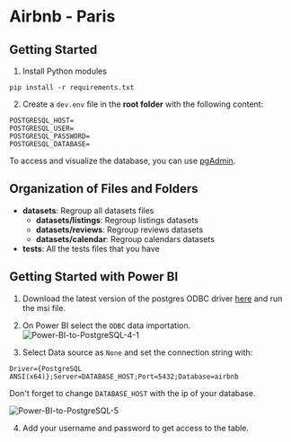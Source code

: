 # Airbnb - Paris
## Getting Started
1. Install Python modules
```
pip install -r requirements.txt
```

2. Create a `dev.env` file in the **root folder** with the following content:
```
POSTGRESQL_HOST=
POSTGRESQL_USER=
POSTGRESQL_PASSWORD=
POSTGRESQL_DATABASE=
```

To access and visualize the database, you can use [pgAdmin](https://www.pgadmin.org/download/).

## Organization of Files and Folders

- **datasets**: Regroup all datasets files
  - **datasets/listings**: Regroup listings datasets
  - **datasets/reviews**: Regroup reviews datasets
  - **datasets/calendar**: Regroup calendars datasets
- **tests**: All the tests files that you have

## Getting Started with Power BI

1. Download the latest version of the postgres ODBC driver [here](https://www.postgresql.org/ftp/odbc/versions/msi/) and run the msi file.
2. On Power BI select the `ODBC` data importation.
![Power-BI-to-PostgreSQL-4-1](https://user-images.githubusercontent.com/45569127/96734811-31c8fe00-13bb-11eb-91cd-ab6fccc28ac1.png)


3. Select Data source as `None` and set the connection string with:
```
Driver={PostgreSQL ANSI(x64)};Server=DATABASE_HOST;Port=5432;Database=airbnb
```
Don't forget to change `DATABASE_HOST` with the ip of your database.

![Power-BI-to-PostgreSQL-5](https://user-images.githubusercontent.com/45569127/96735985-6ee1c000-13bc-11eb-9ef5-04a651d02094.png)

4. Add your username and password to get access to the table.